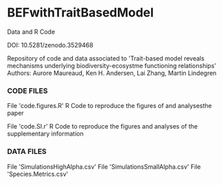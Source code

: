 # BEFwithTraitBasedModel
Data and R Code

DOI: 10.5281/zenodo.3529468

Repository of code and data associated to 'Trait-based model reveals mechanisms underlying biodiversity-ecosystme functioning relationships'
Authors: Aurore Maureaud, Ken H. Andersen, Lai Zhang, Martin Lindegren


### CODE FILES
File 'code.figures.R'
R Code to reproduce the figures of and analysesthe paper

File 'code.SI.r'
R Code to reproduce the figures and analyses of the supplementary information


### DATA FILES
File 'SimulationsHighAlpha.csv'
File 'SimulationsSmallAlpha.csv'
File 'Species.Metrics.csv'
